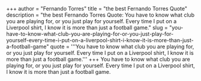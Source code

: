 +++
author = "Fernando Torres"
title = "the best Fernando Torres Quote"
description = "the best Fernando Torres Quote: You have to know what club you are playing for, or you just play for yourself. Every time I put on a Liverpool shirt, I know it is more than just a football game."
slug = "you-have-to-know-what-club-you-are-playing-for-or-you-just-play-for-yourself-every-time-i-put-on-a-liverpool-shirt-i-know-it-is-more-than-just-a-football-game"
quote = '''You have to know what club you are playing for, or you just play for yourself. Every time I put on a Liverpool shirt, I know it is more than just a football game.'''
+++
You have to know what club you are playing for, or you just play for yourself. Every time I put on a Liverpool shirt, I know it is more than just a football game.
